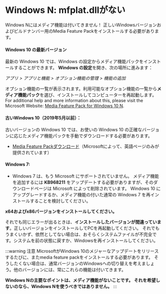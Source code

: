 # Windows N: mfplat.dllがない

Windows Nにはメディア機能は付いてきません！ 正しいWindowsバージョンおよびビルドナンバー用のMedia Feature Packをインストールする必要があります。

#### Windows 10 の最新バージョン
最新の Windows 10 では、Windows の設定からメディア機能パックをインストールすることができます。 **Windows の設定**を開き、次の場所に進みます：

*アプリ > アプリと機能 > オプション機能の管理 > 機能の追加*

オプション機能の一覧が表示されます。利用可能なオプション機能の一覧から**メディア機能パック**を選び、インストールしてコンピューターを再起動します。 For additional help and more information about this, please visit the Microsoft Website: [Media Feature Pack for Windows 10 N](https://support.microsoft.com/help/4516397/media-feature-pack-for-windows-10-n-november-2019).

#### 古いWindows 10（2019年5月以前）：
古いバージョンの Windows 10 では、お使いの Windows 10 の正確なバージョンに応じたメディア機能パックを手動でダウンロードする必要があります。
  * [Media Feature Packダウンロード](https://www.microsoft.com/en-us/software-download/mediafeaturepack)（Microsoftによって、英語ページのみが提供されています）

#### Windows 7:
  * Windows 7 は、もう Microsoft にサポートされていません。 メディア機能を追加するには **KB968211** をアップデートする必要がありますが、そのダウンロードページは Microsoft によって削除されています。 Windows 10 にアップグレードするか、メディア機能の付いた通常の Windows 7 を再インストールすることを検討してください。

**x64およびx86バージョンをインストールしてください。**

それでも同じエラーが出るときは、**インストールしたバージョンが間違っています**。正しいバージョンをインストールしてPCを再起動してください。 それでもうまくいかず、依然としてない場合は、おそらくシステムファイルが不完全です。システムを前の状態に戻すか、Windowsを再インストールしてください。

:::warning
注意 MicrosoftがWindows 10のメジャーなアップデートをリリースするたびに、またmedia feature packをインストールする必要があります。 そうしたくない場合は、通常バージョンのWindowsへの切り替えを考えましょう。他のバージョンには、常にこれらの機能は付いてきます。

**Windows Nの主要なポイントは、メディア機能がないことです。 それを希望しないのなら、Windows Nを使うべきではありません。**
:::
